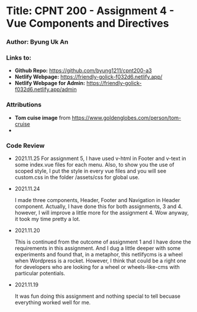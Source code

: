 # Title: CPNT 200 - Assignment 4 - Vue Components and Directives
### Author: Byung Uk An
### Links to:
  - **Github Repo:** https://github.com/byung1211/cpnt200-a3
  - **Netlify Webpage:** https://friendly-golick-f032d6.netlify.app/
  - **Netlify Webpage for Admin:** https://friendly-golick-f032d6.netlify.app/admin
  
### Attributions

- **Tom cuise image** from https://www.goldenglobes.com/person/tom-cruise
- 

### Code Review

- 2021.11.25
  For assignment 5, I have used v-html in Footer and v-text in some index.vue files for each menu. Also, to show you the use of scoped style, I put the style in every vue files and you will see custom.css in the folder /assets/css for global use.

- 2021.11.24

  I made three components, Header, Footer and Navigation in Header component. Actually, I have done this for both assignments, 3 and 4. however, I will improve a little more for the assignment 4. Wow anyway, it took my time pretty a lot.
	
- 2021.11.20

  This is continued from the outcome of assignment 1 and I have done the requirements in this assignment.
  And I dug a little deeper with some experiments and found that, in a metaphor, this netlifycms is a wheel when Wordpress is a rocket. 
  However, I think that could be a right one for developers who are looking for a wheel or wheels-like-cms with particular potentials.

- 2021.11.19
	
	It was fun doing this assignment and nothing special to tell becuase everything worked well for me.
	
